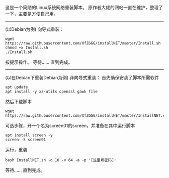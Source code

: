 这是一个简陋的Linux系统网络重装脚本。
原作者大佬的网站一直在维护，整理了一下，主要是方便自己用。
***
(以Debian为例)
向导式重装：
```
wget https://raw.githubusercontent.com/XfZGGG/installNET/master/Install.sh
chmod +x Install.sh
./Install.sh
```
按提示操作。
等待…… 直到完成。
***
(以在Debian下重装Debian为例)
非向导式重装：
首先确保安装了脚本所需软件
```
apt update
apt install -y xz-utils openssl gawk file
```
然后下载脚本
```
wget https://raw.githubusercontent.com/XfZGGG/installNET/master/InstallNET.sh
```

可选步骤，开一个名为screen01的screen，并准备在其中运行脚本
```
apt install screen -y
screen -S screen01
```

运行，重装
```
bash InstallNET.sh -d 10 -v 64 -a -p '[这里填密码]'
```

等待……
直到完成。
